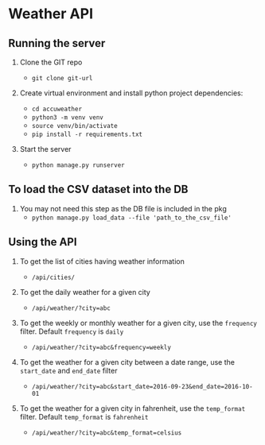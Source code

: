 # Weather API

## Running the server

1) Clone the GIT repo
    *   `git clone git-url`

2) Create virtual environment and install python project dependencies:
    *   `cd accuweather`
    *   `python3 -m venv venv`
	*   `source venv/bin/activate`
    *   `pip install -r requirements.txt`

3) Start the server
    *   `python manage.py runserver`

## To load the CSV dataset into the DB

1) You may not need this step as the DB file is included in the pkg
    *   `python manage.py load_data --file 'path_to_the_csv_file'`

## Using the API

1) To get the list of cities having weather information

   * `/api/cities/`

2) To get the daily weather for a given city

   * `/api/weather/?city=abc`

3) To get the weekly or monthly weather for a given city, use the `frequency` filter. Default `frequency` is `daily`

   * `/api/weather/?city=abc&frequency=weekly`

4) To get the weather for a given city between a date range, use the `start_date` and `end_date` filter

   * `/api/weather/?city=abc&start_date=2016-09-23&end_date=2016-10-01`

5) To get the weather for a given city in fahrenheit, use the `temp_format` filter. Default `temp_format` is `fahrenheit`

   * `/api/weather/?city=abc&temp_format=celsius`
